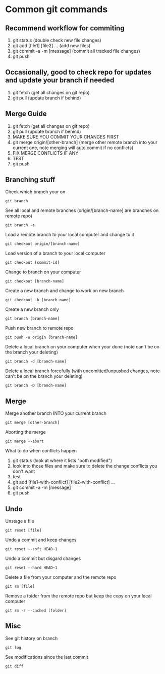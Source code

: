 # Common git commands

## Recommend workflow for commiting

1. git status (double check new file changes)
2. git add [file1] [file2] ... (add new files)
3. git commit -a -m [message] (commit all tracked file changes)
3. git push 

## Occasionally, good to check repo for updates and update your branch if needed

1. git fetch (get all changes on git repo)
2. git pull (update branch if behind)

## Merge Guide
1. git fetch (get all changes on git repo)
2. git pull (update branch if behind)
3. MAKE SURE YOU COMMIT YOUR CHANGES FIRST
4. git merge origin/[other-branch] (merge other remote branch into your current one, note merging will auto commit if no conflicts)
5. FIX MERGE CONFLICTS IF ANY
6. TEST
7. git push

## Branching stuff

Check which branch your on

    git branch

See all local and remote branches (origin/[branch-name] are branches on remote repo)

    git branch -a

Load a remote branch to your local computer and change to it

    git checkout origin/[branch-name]

Load version of a branch to your local computer

    git checkout [commit-id]

Change to branch on your computer

    git checkout [branch-name]

Create a new branch and change to work on new branch

    git checkout -b [branch-name]

Create a new branch only

    git branch [branch-name]

Push new branch to remote repo

    git push -u origin [branch-name]

Delete a local branch on your computer when your done (note can't be on the branch your deleting)

    git branch -d [branch-name]

Delete a local branch forcefully (with uncomitted/unpushed changes, note can't be on the branch your deleting)

    git branch -D [branch-name]

## Merge

Merge another branch INTO your current branch

    git merge [other-branch]

Aborting the merge

    git merge --abort

What to do when conflicts happen
1. git status (look at where it lists "both modified")    
2. look into those files and make sure to delete the change conflicts you don't want
3. test
4. git add [file1-with-conflict] [file2-with-conflict] ...
5. git commit -a -m [message]
6. git push

## Undo

Unstage a file

    git reset [file]

Undo a commit and keep changes

    git reset --soft HEAD~1

Undo a commit but disgard changes

    git reset --hard HEAD~1

Delete a file from your computer and the remote repo

    git rm [file]

Remove a folder from the remote repo but keep the copy on your local computer

    git rm -r --cached [folder]

## Misc

See git history on branch

    git log

See modifications since the last commit

    git diff

